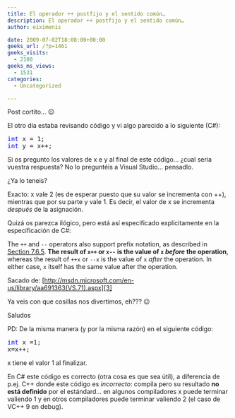 ```yaml
---
title: El operador ++ postfijo y el sentido común…
description: El operador ++ postfijo y el sentido común…
author: eiximenis

date: 2009-07-02T18:08:00+00:00
geeks_url: /?p=1461
geeks_visits:
  - 2108
geeks_ms_views:
  - 1531
categories:
  - Uncategorized

---
```

Post cortito… 😉

El otro día estaba revisando código y vi algo parecido a lo siguiente (C#):

<pre class="code"><span style="color: blue">int </span>x = 1;
<span style="color: blue">int </span>y = x++;</pre>

[][1]

Si os pregunto los valores de x e y al final de este código… ¿cual seria vuestra respuesta? No lo preguntéis a Visual Studio… pensadlo.

¿Ya lo teneis?

Exacto: x vale 2 (es de esperar puesto que su valor se incrementa con ++), mientras que por su parte y vale 1. Es decir, el valor de x se incrementa _después_ de la asignación.

Quizá os parezca ilógico, pero está así especificado explícitamente en la especificación de C#:

The `++` and `--` operators also support prefix notation, as described in [Section 7.6.5][2]. **The result of `x++` or `x--` is the value of `x` _before_ the operation**, whereas the result of `++x` or `--x` is the value of `x` _after_ the operation. In either case, `x` itself has the same value after the operation.

Sacado de: [http://msdn.microsoft.com/en-us/library/aa691363(VS.71).aspx][3]

Ya veis con que cosillas nos divertimos, eh??? 😉

Saludos

PD: De la misma manera (y por la misma razón) en el siguiente código:

<pre class="code"><span style="color: blue">int </span>x =1;
x=x++;</pre>

[][1]

x tiene el valor 1 al finalizar.

En C# este código es correcto (otra cosa es que sea útil), a diferencia de p.ej. C++ donde este código es _incorrecto_: compila pero su resultado **no está definido** por el estándard… en algunos compiladores x puede terminar valiendo 1 y en otros compiladores puede terminar valiendo 2 (el caso de VC++ 9 en debug).

 [1]: http://11011.net/software/vspaste
 [2]: http://msdn.microsoft.com/en-us/library/aa691369(VS.71).aspx
 [3]: http://msdn.microsoft.com/en-us/library/aa691363(VS.71).aspx "http://msdn.microsoft.com/en-us/library/aa691363(VS.71).aspx"